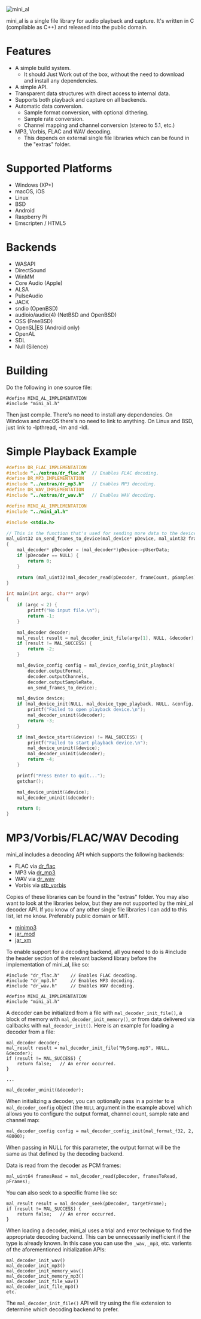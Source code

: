 ![mini_al](http://dred.io/img/minial_wide.png)

mini_al is a single file library for audio playback and capture. It's written in C (compilable as C++)
and released into the public domain.


Features
========
- A simple build system.
  - It should Just Work out of the box, without the need to download and install any dependencies.
- A simple API.
- Transparent data structures with direct access to internal data.
- Supports both playback and capture on all backends.
- Automatic data conversion.
  - Sample format conversion, with optional dithering.
  - Sample rate conversion.
  - Channel mapping and channel conversion (stereo to 5.1, etc.)
- MP3, Vorbis, FLAC and WAV decoding.
  - This depends on external single file libraries which can be found in the "extras" folder.


Supported Platforms
===================
- Windows (XP+)
- macOS, iOS
- Linux
- BSD
- Android
- Raspberry Pi
- Emscripten / HTML5


Backends
========
- WASAPI
- DirectSound
- WinMM
- Core Audio (Apple)
- ALSA
- PulseAudio
- JACK
- sndio (OpenBSD)
- audioio/audio(4) (NetBSD and OpenBSD)
- OSS (FreeBSD)
- OpenSL|ES (Android only)
- OpenAL
- SDL
- Null (Silence)


Building
======
Do the following in one source file:
```
#define MINI_AL_IMPLEMENTATION
#include "mini_al.h"
```
Then just compile. There's no need to install any dependencies. On Windows and macOS there's no need to link
to anything. On Linux and BSD, just link to -lpthread, -lm and -ldl.


Simple Playback Example
=======================

```c
#define DR_FLAC_IMPLEMENTATION
#include "../extras/dr_flac.h"  // Enables FLAC decoding.
#define DR_MP3_IMPLEMENTATION
#include "../extras/dr_mp3.h"   // Enables MP3 decoding.
#define DR_WAV_IMPLEMENTATION
#include "../extras/dr_wav.h"   // Enables WAV decoding.

#define MINI_AL_IMPLEMENTATION
#include "../mini_al.h"

#include <stdio.h>

// This is the function that's used for sending more data to the device for playback.
mal_uint32 on_send_frames_to_device(mal_device* pDevice, mal_uint32 frameCount, void* pSamples)
{
    mal_decoder* pDecoder = (mal_decoder*)pDevice->pUserData;
    if (pDecoder == NULL) {
        return 0;
    }

    return (mal_uint32)mal_decoder_read(pDecoder, frameCount, pSamples);
}

int main(int argc, char** argv)
{
    if (argc < 2) {
        printf("No input file.\n");
        return -1;
    }

    mal_decoder decoder;
    mal_result result = mal_decoder_init_file(argv[1], NULL, &decoder);
    if (result != MAL_SUCCESS) {
        return -2;
    }

    mal_device_config config = mal_device_config_init_playback(
        decoder.outputFormat,
        decoder.outputChannels,
        decoder.outputSampleRate,
        on_send_frames_to_device);

    mal_device device;
    if (mal_device_init(NULL, mal_device_type_playback, NULL, &config, &decoder, &device) != MAL_SUCCESS) {
        printf("Failed to open playback device.\n");
        mal_decoder_uninit(&decoder);
        return -3;
    }

    if (mal_device_start(&device) != MAL_SUCCESS) {
        printf("Failed to start playback device.\n");
        mal_device_uninit(&device);
        mal_decoder_uninit(&decoder);
        return -4;
    }

    printf("Press Enter to quit...");
    getchar();

    mal_device_uninit(&device);
    mal_decoder_uninit(&decoder);

    return 0;
}
```


MP3/Vorbis/FLAC/WAV Decoding
============================
mini_al includes a decoding API which supports the following backends:
- FLAC via [dr_flac](https://github.com/mackron/dr_libs/blob/master/dr_flac.h)
- MP3 via [dr_mp3](https://github.com/mackron/dr_libs/blob/master/dr_mp3.h)
- WAV via [dr_wav](https://github.com/mackron/dr_libs/blob/master/dr_wav.h)
- Vorbis via [stb_vorbis](https://github.com/nothings/stb/blob/master/stb_vorbis.c)

Copies of these libraries can be found in the "extras" folder. You may also want to look at the
libraries below, but they are not supported by the mini_al decoder API. If you know of any other
single file libraries I can add to this list, let me know. Preferably public domain or MIT.
- [minimp3](https://github.com/lieff/minimp3)
- [jar_mod](https://github.com/kd7tck/jar/blob/master/jar_mod.h)
- [jar_xm](https://github.com/kd7tck/jar/blob/master/jar_xm.h)

To enable support for a decoding backend, all you need to do is #include the header section of the
relevant backend library before the implementation of mini_al, like so:

```
#include "dr_flac.h"    // Enables FLAC decoding.
#include "dr_mp3.h"     // Enables MP3 decoding.
#include "dr_wav.h"     // Enables WAV decoding.

#define MINI_AL_IMPLEMENTATION
#include "mini_al.h"
```

A decoder can be initialized from a file with `mal_decoder_init_file()`, a block of memory with
`mal_decoder_init_memory()`, or from data delivered via callbacks with `mal_decoder_init()`. Here
is an example for loading a decoder from a file:

```
mal_decoder decoder;
mal_result result = mal_decoder_init_file("MySong.mp3", NULL, &decoder);
if (result != MAL_SUCCESS) {
    return false;   // An error occurred.
}

...

mal_decoder_uninit(&decoder);
```

When initializing a decoder, you can optionally pass in a pointer to a `mal_decoder_config` object
(the `NULL` argument in the example above) which allows you to configure the output format, channel
count, sample rate and channel map:

```
mal_decoder_config config = mal_decoder_config_init(mal_format_f32, 2, 48000);
```

When passing in NULL for this parameter, the output format will be the same as that defined by the
decoding backend.

Data is read from the decoder as PCM frames:

```
mal_uint64 framesRead = mal_decoder_read(pDecoder, framesToRead, pFrames);
```

You can also seek to a specific frame like so:

```
mal_result result = mal_decoder_seek(pDecoder, targetFrame);
if (result != MAL_SUCCESS) {
    return false;   // An error occurred.
}
```

When loading a decoder, mini_al uses a trial and error technique to find the appropriate decoding
backend. This can be unnecessarily inefficient if the type is already known. In this case you can
use the `_wav`, `_mp3`, etc. varients of the aforementioned initialization APIs:

```
mal_decoder_init_wav()
mal_decoder_init_mp3()
mal_decoder_init_memory_wav()
mal_decoder_init_memory_mp3()
mal_decoder_init_file_wav()
mal_decoder_init_file_mp3()
etc.
```

The `mal_decoder_init_file()` API will try using the file extension to determine which decoding
backend to prefer.
